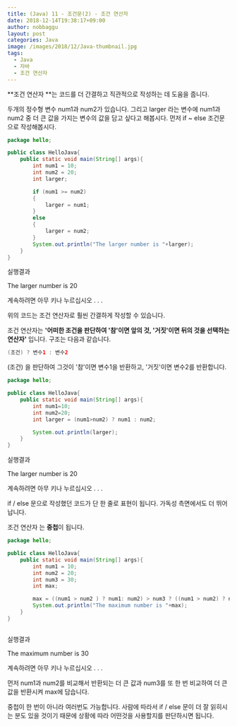 ```yaml
---
title: (Java) 11 - 조건문(2) - 조건 연산자
date: 2018-12-14T19:38:17+09:00
author: nobbaggu
layout: post
categories: Java
image: /images/2018/12/Java-thumbnail.jpg
tags:
  - Java
  - 자바
  - 조건 연산자
---
```

**조건 연산자 **는 코드를 더 간결하고 직관적으로 작성하는 데 도움을 줍니다.

두개의 정수형 변수 num1과 num2가 있습니다. 그리고 larger 라는 변수에 num1과 num2 중 더 큰 값을 가지는 변수의 값을 담고 싶다고 해봅시다. 먼저 if ~ else 조건문으로 작성해봅시다.

~~~ java
package hello;

public class HelloJava{
    public static void main(String[] args){
        int num1 = 10;
        int num2 = 20;
        int larger;

        if (num1 >= num2)
        {
            larger = num1;
        }
        else
        {
            larger = num2;
        }
        System.out.println("The larger number is "+larger);
    }
}
~~~

실행결과

The larger number is 20


계속하려면 아무 키나 누르십시오 . . . 

위의 코드는 조건 연산자로 훨씬 간결하게 작성할 수 있습니다.

조건 연산자는 **'어떠한 조건을 판단하여 '참'이면 앞의 것, '거짓'이면 뒤의 것을 선택하는 연산자'** 입니다. 구조는 다음과 같습니다.

~~~ java
(조건) ? 변수1 : 변수2
~~~

(조건) 을 판단하여 그것이 '참'이면 변수1을 반환하고, '거짓'이면 변수2를 반환합니다.

~~~ java
package hello;

public class HelloJava{
    public static void main(String[] args){
        int num1=10;
        int num2=20;
        int larger = (num1>num2) ? num1 : num2;

        System.out.println(larger);
    }
}
~~~

실행결과

The larger number is 20


계속하려면 아무 키나 누르십시오 . . . 

if / else 문으로 작성했던 코드가 단 한 줄로 표현이 됩니다. 가독성 측면에서도 더 뛰어납니다.

조건 연산자 는 **중첩**이 됩니다.

~~~ java
package hello;

public class HelloJava{
    public static void main(String[] args){
        int num1 = 10;
        int num2 = 20;
        int num3 = 30;
        int max;

        max = ((num1 > num2 ) ? num1: num2) > num3 ? ((num1 > num2) ? num1: num2): num3;
        System.out.println("The maximum number is "+max);
    }
}
~~~

~~~ java

~~~

실행결과

The maximum number is 30


계속하려면 아무 키나 누르십시오 . . . 

먼저 num1과 num2를 비교해서 반환되는 더 큰 값과 num3를 또 한 번 비교하여 더 큰 값을 반환시켜 max에 담습니다.

중첩이 한 번이 아니라 여러번도 가능합니다. 사람에 따라서 if / else 문이 더 잘 읽히시는 분도 있을 것이기 때문에 상황에 따라 어떤것을 사용할지를 판단하시면 됩니다.
